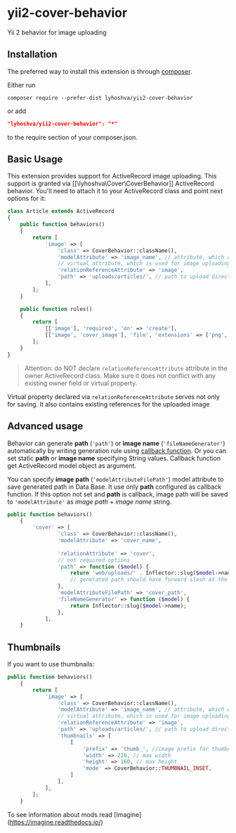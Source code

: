 # yii2-cover-behavior
Yii 2 behavior for image uploading

Installation
------------

The preferred way to install this extension is through [composer](http://getcomposer.org/download/).

Either run

```
composer require --prefer-dist lyhoshva/yii2-cover-behavior
```

or add

```json
"lyhoshva/yii2-cover-behavior": "*"
```

to the require section of your composer.json.


Basic Usage
-----

This extension provides support for ActiveRecord image uploading.
This support is granted via [[\lyhoshva\Cover\CoverBehavior]] ActiveRecord behavior. You'll need to attach
it to your ActiveRecord class and point next options for it:

```php
class Article extends ActiveRecord
{
    public function behaviors()
    {
        return [
            'image' => [
                'class' => CoverBehavior::className(),
                'modelAttribute' => 'image_name', // attribute, which will contains image_name
                // virtual attribute, which is used for image uploading ("image" by default)
                'relationReferenceAttribute' => 'image', 
                'path' => 'uploads/articles/', // path to upload directory 
            ],
        ];
    }

    public function rules()
    {
        return [
            [['image'], 'required', 'on' => 'create'],
            [['image', 'cover_image'], 'file', 'extensions' => ['png', 'jpg', 'jpeg', 'gif']],
        ];
    }
}
```

> Attention: do NOT declare `relationReferenceAttribute` attribute in the owner ActiveRecord class. Make sure it does
  not conflict with any existing owner field or virtual property.

Virtual property declared via `relationReferenceAttribute` serves not only for saving. It also contains existing references
for the uploaded image

Advanced usage
-------------

Behavior can generate **path** (`'path'`) or **image name** (`'fileNameGenerator'`) automatically by writing generation rule using [callback function](http://php.net/manual/en/language.types.callable.php#example-71). Or you can set static **path** or **image name** specifying String values.
Callback function get ActiveRecord model object as argument.

You can specify **image path** (`'modelAttributeFilePath'`) model attribute to save generated path in Data Base. It use only **path** configured as callback function. If this option not set and **path** is callback, image path will be saved to `'modelAttribute'` as *image path* + *image name* string.

```php
public function behaviors()
    {
        'cover' => [
                'class' => CoverBehavior::className(),
                'modelAttribute' => 'cover_name',
                
                'relationAttribute' => 'cover',
                // not required options
                'path' => function ($model) {
                    return 'web/uploads/' . Inflector::slug($model->name) . '/'; 
                    // generated path should have forward slash at the end;
                },
                'modelAttributeFilePath' => 'cover_path',
                'fileNameGenerator' => function ($model) {
                    return Inflector::slug($model->name);
                },
            ],
    }
```

Thumbnails
----------

If you want to use thumbnails:

```php
public function behaviors()
    {
        return [
            'image' => [
                'class' => CoverBehavior::className(),
                'modelAttribute' => 'image_name', // attribute, which will be handled
                // virtual attribute, which is used for image uploading ("image" by default)
                'relationReferenceAttribute' => 'image', 
                'path' => 'uploads/articles/', // path to upload directory 
                'thumbnails' => [
                    [
                        'prefix' => 'thumb_', //image prefix for thumbnail
                        'width' => 220, // max width
                        'height' => 160, // max height
                        'mode' => CoverBehavior::THUMBNAIL_INSET, 
                    ]
                ],
            ],
        ];
    }

```

To see information about mods read [Imagine] (https://imagine.readthedocs.io/)
